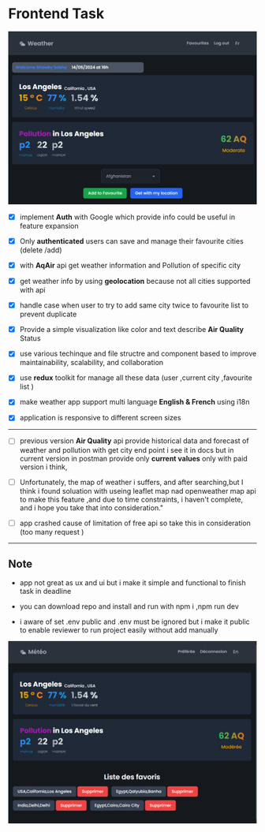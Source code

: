 # Frontend Task

![screen shot](/public/Screenshot.png)

- [x] implement **Auth** with Google which provide info could be useful in feature expansion
- [x] Only **authenticated** users can save and manage their favourite cities (delete /add)

- [x] with **AqAir** api get weather information and Pollution of specific city
- [x] get weather info by using **geolocation** because not all cities supported with api

- [x] handle case when user to try to add same city twice to favourite list to prevent duplicate
- [x] Provide a simple visualization like color and text describe **Air Quality** Status

- [x] use various techinque and file structre and component based to improve maintainability, scalability, and collaboration
- [x] use **redux** toolkit for manage all these data (user ,current city ,favourite list )

- [x] make weather app support multi language **English & French** using i18n
- [x] application is responsive to different screen sizes

---

- [ ] previous version **Air Quality** api provide historical data and forecast of weather and pollution with get city end point i see it in docs but in current version in postman provide only **current values** only with paid version i think,

- [ ] Unfortunately, the map of weather i suffers, and after searching,but I think i found soluation with useing leaflet map nad openweather map api to make this feature ,and due to time constraints, i haven't complete, and i hope you take that into consideration."

- [ ] app crashed cause of limitation of free api so take this in consideration (too many request )

---

## Note

- app not great as ux and ui but i make it simple and functional to finish task in deadline

- you can download repo and install and run with npm i ,npm run dev
- i aware of set .env public and .env must be ignored but i make it public to enable reviewer to run project easily without add manually

![screen shot](/public/Screenshot2.png)
